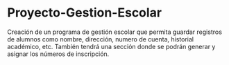 # Proyecto-Gestion-Escolar
Creación de un programa de gestión escolar que permita guardar registros de alumnos como nombre, dirección, numero de cuenta, historial académico, etc. También tendrá una sección donde se podrán generar y asignar los números de inscripción.
